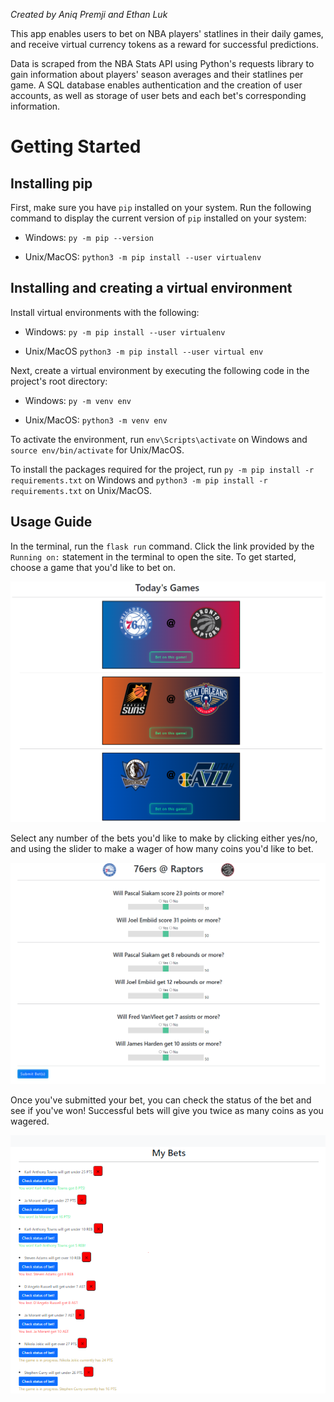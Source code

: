 *Created by Aniq Premji and Ethan Luk*

This app enables users to bet on NBA players' statlines in their daily games, and receive virtual currency tokens as a reward for successful predictions.

Data is scraped from the NBA Stats API using Python's requests library to gain information about players' season averages and their statlines per game. A SQL database enables authentication and the creation of user accounts, as well as storage of user bets and each bet's corresponding information.

# Getting Started

## Installing pip
First, make sure you have ```pip``` installed on your system. Run the following command to display the current version of ```pip``` installed on your system:

* Windows: ```py -m pip --version```

* Unix/MacOS: ```python3 -m pip install --user virtualenv```

## Installing and creating a virtual environment
Install virtual environments with the following:

* Windows: ```py -m pip install --user virtualenv```

* Unix/MacOS ```python3 -m pip install --user virtual env```

Next, create a virtual environment by executing the following code in the project's root directory:

* Windows: ```py -m venv env```

* Unix/MacOS: ```python3 -m venv env```

To activate the environment, run ```env\Scripts\activate``` on Windows and ```source env/bin/activate``` for Unix/MacOS.

To install the packages required for the project, run ```py -m pip install -r requirements.txt``` on Windows and ```python3 -m pip install -r requirements.txt``` on Unix/MacOS.

## Usage Guide
In the terminal, run the ```flask run``` command. Click the link provided by the ```Running on:``` statement in the terminal to open the site. To get started, choose a game that you'd like to bet on. 

![NBA Betting Demo1](game_demo.png)

Select any number of the bets you'd like to make by clicking either yes/no, and using the slider to make a wager of how many coins you'd like to bet.

![NBA Betting Demo2](bet_game_demo.png)


Once you've submitted your bet, you can check the status of the bet and see if you've won! Successful bets will give you twice as many coins as you wagered.

![NBA Betting Demo3](bet_demo.png)